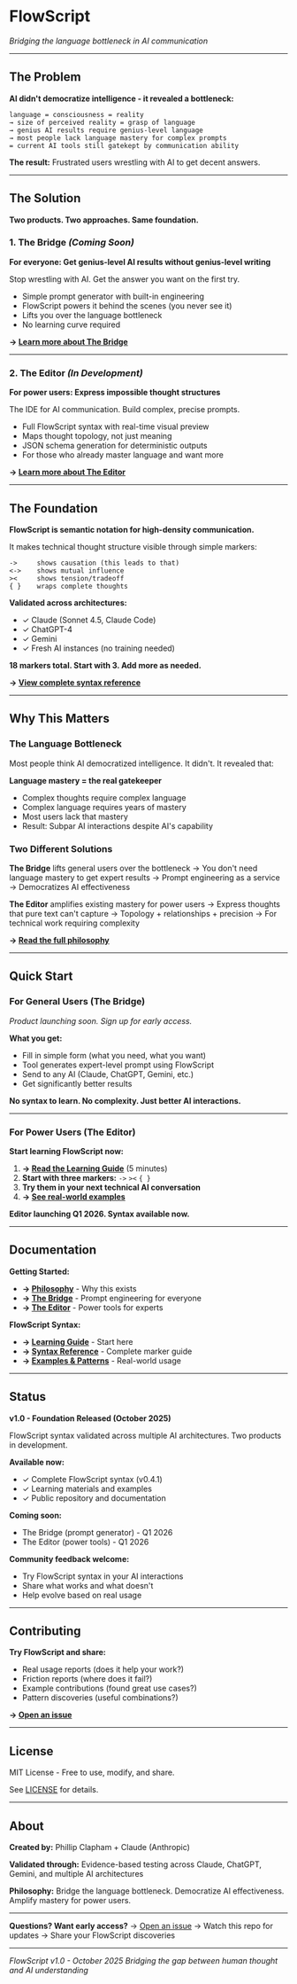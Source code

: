 # FlowScript

*Bridging the language bottleneck in AI communication*

---

## The Problem

**AI didn't democratize intelligence - it revealed a bottleneck:**

```
language = consciousness = reality
→ size of perceived reality = grasp of language
→ genius AI results require genius-level language
→ most people lack language mastery for complex prompts
= current AI tools still gatekept by communication ability
```

**The result:** Frustrated users wrestling with AI to get decent answers.

---

## The Solution

**Two products. Two approaches. Same foundation.**

### 1. The Bridge *(Coming Soon)*
**For everyone: Get genius-level AI results without genius-level writing**

Stop wrestling with AI. Get the answer you want on the first try.

- Simple prompt generator with built-in engineering
- FlowScript powers it behind the scenes (you never see it)
- Lifts you over the language bottleneck
- No learning curve required

**→ [Learn more about The Bridge](docs/bridge.md)**

---

### 2. The Editor *(In Development)*
**For power users: Express impossible thought structures**

The IDE for AI communication. Build complex, precise prompts.

- Full FlowScript syntax with real-time visual preview
- Maps thought topology, not just meaning
- JSON schema generation for deterministic outputs
- For those who already master language and want more

**→ [Learn more about The Editor](docs/editor.md)**

---

## The Foundation

**FlowScript is semantic notation for high-density communication.**

It makes technical thought structure visible through simple markers:

```
->     shows causation (this leads to that)
<->    shows mutual influence
><     shows tension/tradeoff
{ }    wraps complete thoughts
```

**Validated across architectures:**
- ✓ Claude (Sonnet 4.5, Claude Code)
- ✓ ChatGPT-4
- ✓ Gemini
- ✓ Fresh AI instances (no training needed)

**18 markers total. Start with 3. Add more as needed.**

**→ [View complete syntax reference](docs/syntax.md)**

---

## Why This Matters

### The Language Bottleneck

Most people think AI democratized intelligence. It didn't. It revealed that:

**Language mastery = the real gatekeeper**

- Complex thoughts require complex language
- Complex language requires years of mastery
- Most users lack that mastery
- Result: Subpar AI interactions despite AI's capability

### Two Different Solutions

**The Bridge** lifts general users over the bottleneck
→ You don't need language mastery to get expert results
→ Prompt engineering as a service
→ Democratizes AI effectiveness

**The Editor** amplifies existing mastery for power users
→ Express thoughts that pure text can't capture
→ Topology + relationships + precision
→ For technical work requiring complexity

**→ [Read the full philosophy](docs/philosophy.md)**

---

## Quick Start

### For General Users (The Bridge)
*Product launching soon. Sign up for early access.*

**What you get:**
- Fill in simple form (what you need, what you want)
- Tool generates expert-level prompt using FlowScript
- Send to any AI (Claude, ChatGPT, Gemini, etc.)
- Get significantly better results

**No syntax to learn. No complexity. Just better AI interactions.**

---

### For Power Users (The Editor)

**Start learning FlowScript now:**

1. **→ [Read the Learning Guide](FLOWSCRIPT_LEARNING.md)** (5 minutes)
2. **Start with three markers:** `->` `><` `{ }`
3. **Try them in your next technical AI conversation**
4. **→ [See real-world examples](FLOWSCRIPT_EXAMPLES.md)**

**Editor launching Q1 2026. Syntax available now.**

---

## Documentation

**Getting Started:**
- **→ [Philosophy](docs/philosophy.md)** - Why this exists
- **→ [The Bridge](docs/bridge.md)** - Prompt engineering for everyone
- **→ [The Editor](docs/editor.md)** - Power tools for experts

**FlowScript Syntax:**
- **→ [Learning Guide](FLOWSCRIPT_LEARNING.md)** - Start here
- **→ [Syntax Reference](FLOWSCRIPT_SYNTAX.md)** - Complete marker guide  
- **→ [Examples & Patterns](FLOWSCRIPT_EXAMPLES.md)** - Real-world usage

---

## Status

**v1.0 - Foundation Released (October 2025)**

FlowScript syntax validated across multiple AI architectures. Two products in development.

**Available now:**
- ✓ Complete FlowScript syntax (v0.4.1)
- ✓ Learning materials and examples
- ✓ Public repository and documentation

**Coming soon:**
- The Bridge (prompt generator) - Q1 2026
- The Editor (power tools) - Q1 2026

**Community feedback welcome:**
- Try FlowScript syntax in your AI interactions
- Share what works and what doesn't
- Help evolve based on real usage

---

## Contributing

**Try FlowScript and share:**
- Real usage reports (does it help your work?)
- Friction reports (where does it fail?)
- Example contributions (found great use cases?)
- Pattern discoveries (useful combinations?)

**→ [Open an issue](https://github.com/phillipclapham/flowscript/issues)**

---

## License

MIT License - Free to use, modify, and share.

See [LICENSE](LICENSE) for details.

---

## About

**Created by:** Phillip Clapham + Claude (Anthropic)

**Validated through:** Evidence-based testing across Claude, ChatGPT, Gemini, and multiple AI architectures

**Philosophy:** Bridge the language bottleneck. Democratize AI effectiveness. Amplify mastery for power users.

---

**Questions? Want early access?**
→ [Open an issue](https://github.com/phillipclapham/flowscript/issues)
→ Watch this repo for updates
→ Share your FlowScript discoveries

---

*FlowScript v1.0 - October 2025*
*Bridging the gap between human thought and AI understanding*
